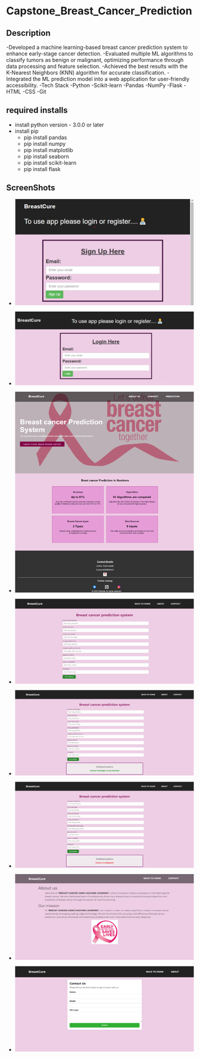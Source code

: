 # Capstone_Breast_Cancer_Prediction

## Description
  -Developed a machine learning-based breast cancer prediction system to enhance early-stage cancer detection.
  -Evaluated multiple ML algorithms to classify tumors as benign or malignant, optimizing performance through data processing and feature selection.
  -Achieved the best results with the K-Nearest Neighbors (KNN) algorithm for accurate classification.
  -Integrated the ML prediction model into a web application for user-friendly accessibility.
  -Tech Stack
    -Python 
    -Scikit-learn
    -Pandas
    -NumPy
    -Flask
    -HTML
    -CSS
    -Git

## required installs
  - install python version - 3.0.0 or later
  - install pip
    - pip install pandas
    - pip install numpy
    - pip install matplotlib
    - pip install seaborn
    - pip install scikit-learn
    - pip install flask

## ScreenShots

- ![Signup](/screenshots/Signup.png "Signup page")

- ![Login](/screenshots/Login.png "Login page")

- ![Home](/screenshots/Home.png "Home page")

- ![PredictionPage](/screenshots/PredictionPage.png "PredictionPage page")

- ![PredictionBenign](/screenshots/PredictionBenign.png "PredictionBenign page")

- ![PredictionMalignant](/screenshots/PredictionMalignant.png "PredictionMalignant page")

- ![About](/screenshots/About.png "About page")

- ![ContactUs](/screenshots/ContactUs.png "ContactUs page")



